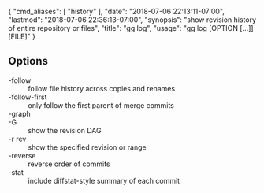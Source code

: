 {
    "cmd_aliases": [
        "history"
    ],
    "date": "2018-07-06 22:13:11-07:00",
    "lastmod": "2018-07-06 22:36:13-07:00",
    "synopsis": "show revision history of entire repository or files",
    "title": "gg log",
    "usage": "gg log [OPTION [...]] [FILE]"
}

## Options

<dl class="flag_list">
	<dt>-follow</dt>
	<dd>follow file history across copies and renames</dd>
	<dt>-follow-first</dt>
	<dd>only follow the first parent of merge commits</dd>
	<dt>-graph</dt>
	<dt>-G</dt>
	<dd>show the revision DAG</dd>
	<dt>-r rev</dt>
	<dd>show the specified revision or range</dd>
	<dt>-reverse</dt>
	<dd>reverse order of commits</dd>
	<dt>-stat</dt>
	<dd>include diffstat-style summary of each commit</dd>
</dl>
